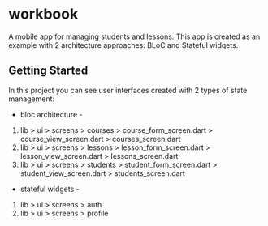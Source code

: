 # workbook

A mobile app for managing students and lessons. This app is created as an example with 2 architecture approaches: BLoC and Stateful widgets.

## Getting Started

In this project you can see user interfaces created with 2 types of state management:

- bloc architecture -
1) lib > ui > screens > courses
                            > course_form_screen.dart
                            > course_view_screen.dart
                            > courses_screen.dart
2) lib > ui > screens > lessons
                            > lesson_form_screen.dart
                            > lesson_view_screen.dart
                            > lessons_screen.dart
3) lib > ui > screens > students
                            > student_form_screen.dart
                            > student_view_screen.dart
                            > students_screen.dart

- stateful widgets -
1) lib > ui > screens > auth
2) lib > ui > screens > profile